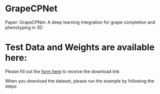 # GrapeCPNet
Paper: GrapeCPNet: A deep learning integration for grape completion and phenotyping in 3D  

# Test Data and Weights are available here:
Please fill out the [form here](https://forms.gle/dDQwvTrHGtZebAG59) to receive the download link

When you download the dataset, please run the example by following the steps: 